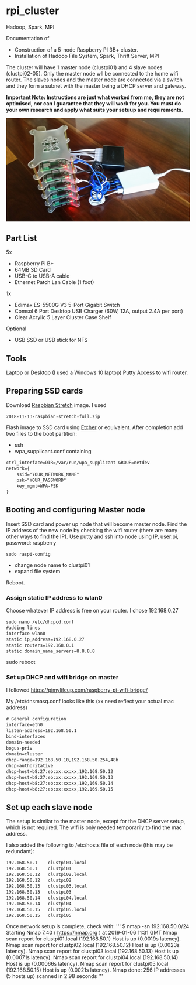 # rpi_cluster
Hadoop, Spark, MPI


Documentation of
* Construction of a 5-node Raspberry PI 3B+ cluster.
* Installation of Hadoop File System, Spark, Thrift Server, MPI

The cluster will have 1 master node (clustpi01) and 4 slave nodes (clustpi02-05).
Only the master node wll be connected to the home wifi router.
The slaves nodes and the master node are connected via a switch and they form a subnet with the master being a DHCP server and gateway.

**Important Note: Instructions are just what worked from me, they are not optimised, nor can I guarantee that they will work for you. You must do your own research and apply what suits your setuup and requirements.**

![Assembled cluster](https://github.com/chseeling/rpi_cluster/blob/master/images/20190106_rpi_cluster.jpg)

## Part List

5x
* Raspberry Pi B+
* 64MB SD Card
* USB-C to USB-A cable
* Ethernet Patch Lan Cable (1 foot)

1x
* Edimax ES-5500G V3 5-Port Gigabit Switch
* Comsol 6 Port Desktop USB Charger  (60W, 12A, output 2.4A per port)
* Clear Acrylic 5 Layer Cluster Case Shelf 


Optional
* USB SSD or USB stick for NFS

## Tools
Laptop or Desktop (I used a Windows 10 laptop)
Putty
Access to wifi router.

## Preparing SSD cards

Download [Raspbian Stretch](https://www.raspberrypi.org/downloads/raspbian/) image. I used

    2018-11-13-raspbian-stretch-full.zip

Flash image to SSD card using [Etcher](https://www.balena.io/etcher/) or equivalent. After completion add two files to the boot partition:
* ssh
* wpa_supplicant.conf  containing
```
ctrl_interface=DIR=/var/run/wpa_supplicant GROUP=netdev
network={
    ssid="YOUR_NETWORK_NAME"
    psk="YOUR_PASSWORD"
    key_mgmt=WPA-PSK
}
```
## Booting and configuring Master node

Insert SSD card and power up node that will become master node.
Find the IP address of the new node by checking the wifi router (there are many other ways to find the IP).
Use putty and ssh into node using IP, user:pi, password: raspberry

    sudo raspi-config

* change node name to clustpi01
* expand file system

Reboot.

### Assign static IP address to wlan0
Choose whatever IP address is free on your router. I chose 192.168.0.27
```
sudo nano /etc/dhcpcd.conf
#adding lines
interface wlan0
static ip_address=192.168.0.27
static routers=192.168.0.1
static domain_name_servers=8.8.8.8
```
sudo reboot

### Set up DHCP and wifi bridge on master
I followed https://pimylifeup.com/raspberry-pi-wifi-bridge/

My /etc/dnsmasq.conf  looks like this (xx need reflect your actual mac address)

```
# General configuration
interface=eth0
listen-address=192.168.50.1
bind-interfaces
domain-needed
bogus-priv
domain=cluster
dhcp-range=192.168.50.10,192.168.50.254,48h
dhcp-authoritative
dhcp-host=b8:27:eb:xx:xx:xx,192.168.50.12
dhcp-host=b8:27:eb:xx:xx:xx,192.169.50.13
dhcp-host=b8:27:eb:xx:xx:xx,192,169.50.14
dhcp-host=b8:27:eb:xx:xx:xx,192.169.50.15
```

## Set up each slave node
The setup is similar to the master node, except for the DHCP server setup, which is not required.
The wifi is only needed temporarily to find the mac address.

I also added the following to /etc/hosts file of each node (this may be redundant):
```
192.168.50.1    clustpi01.local
192.168.50.1    clustpi01
192.168.50.12   clustpi02.local
192.168.50.12   clustpi02
192.168.50.13   clustpi03.local
192.168.50.13   clustpi03
192.168.50.14   clustpi04.local
192.168.50.14   clustpi04
192.168.50.15   clustpi05.local
192.168.50.15   clustpi05
```

Once network setup is complete, check with:
'''
$ nmap -sn 192.168.50.0/24
Starting Nmap 7.40 ( https://nmap.org ) at 2019-01-06 11:31 GMT
Nmap scan report for clustpi01.local (192.168.50.1)
Host is up (0.0019s latency).
Nmap scan report for clustpi02.local (192.168.50.12)
Host is up (0.0023s latency).
Nmap scan report for clustpi03.local (192.168.50.13)
Host is up (0.00071s latency).
Nmap scan report for clustpi04.local (192.168.50.14)
Host is up (0.00066s latency).
Nmap scan report for clustpi05.local (192.168.50.15)
Host is up (0.0021s latency).
Nmap done: 256 IP addresses (5 hosts up) scanned in 2.98 seconds
'''
